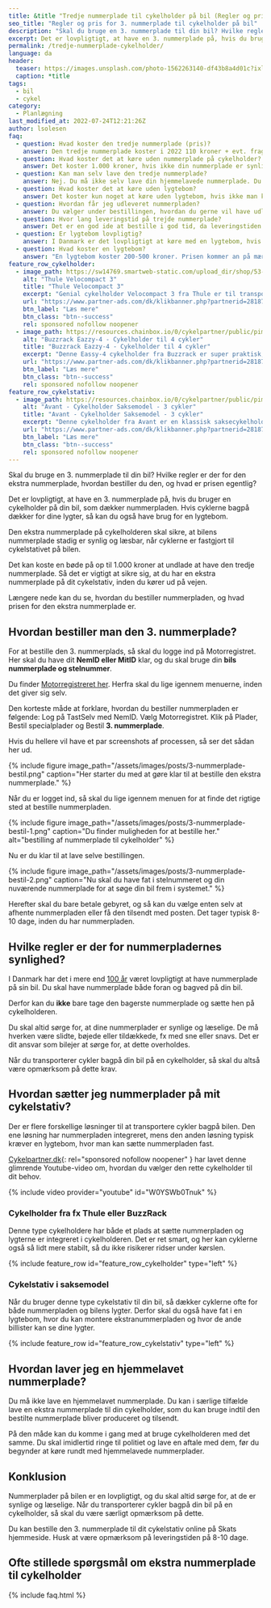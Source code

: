```yaml
---
title: &title "Tredje nummerplade til cykelholder på bil (Regler og pris)"
seo_title: "Regler og pris for 3. nummerplade til cykelholder på bil"
description: "Skal du bruge en 3. nummerplade til din bil? Hvilke regler er der for den ekstra nummerplade, hvordan bestiller du den, og hvad er prisen egentlig?"
excerpt: Det er lovpligtigt, at have en 3. nummerplade på, hvis du bruger en cykelholder på din bil, som dækker nummerpladen. Hvis cyklerne bagpå dækker for dine lygter, så kan du også have brug for en lygtebom.
permalink: /tredje-nummerplade-cykelholder/
language: da
header:
  teaser: https://images.unsplash.com/photo-1562263140-df43b8a4d01c?ixlib=rb-1.2.1&ixid=MnwxMjA3fDB8MHxwaG90by1wYWdlfHx8fGVufDB8fHx8&auto=format&fit=crop&h=300&w=400&q=10
  caption: *title
tags:
  - bil
  - cykel
category:
  - Planlægning
last_modified_at: 2022-07-24T12:21:26Z
author: lsolesen
faq:
  - question: Hvad koster den tredje nummerplade (pris)?
    answer: Den tredje nummerplade koster i 2022 110 kroner + evt. fragt, hvis du får den tilsendt med posten.
  - question: Hvad koster det at køre uden nummerplade på cykelholder?
    answer: Det koster 1.000 kroner, hvis ikke din nummerplade er synlig på bilen. Hvis du har et cykelholder eller cykelstativ på anhængertrækket, så kan man typisk ikke se bilens nummerplade, så der vil politiet ofte finde bødeblokken frem.
  - question: Kan man selv lave den tredje nummerplade?
    answer: Nej. Du må ikke selv lave din hjemmelavede nummerplade. Du skal bestille den hos Motorregisteret, som vi har skitseret ovenfor.
  - question: Hvad koster det at køre uden lygtebom?
    answer: Det koster kun noget at køre uden lygtebom, hvis ikke man kan se nummerpladen på din bil. Hvis cyklerne på dit cykelstativ ikke giver frit udsyn, så skal du have en lygtebom med en gyldig nummerplade på. 
  - question: Hvordan får jeg udleveret nummerpladen?
    answer: Du vælger under bestillingen, hvordan du gerne vil have udleveret nummerpladen. Du kan enten selv afhente den på dit lokale motorkontor eller få den tilsendt med posten.
  - question: Hvor lang leveringstid på trejde nummerplade?
    answer: Det er en god ide at bestille i god tid, da leveringstiden på den trejde nummerplade er cirka 10 dage. 
  - question: Er lygtebom lovpligtig? 
    answer: I Danmark er det lovpligtigt at køre med en lygtebom, hvis du har et cykelstativ bag på bilen, som dækker for nummerpladen eller bilens lygter. Kravene til lygtebom er, at bommen og reflekser maksimalt må være 40 cm. fra bilens yderste kant. Derudover skal lygtebommen være 35-90 cm over vejbanen. Hvis dette ikke overholdes, risikerer du en bøde på 1.000 kroner.  
  - question: Hvad koster en lygtebom? 
    answer: "En lygtebom koster 200-500 kroner. Prisen kommer an på mærket og kvaliteten. Hvis du skal bruge lygtebommen meget og gerne vil have den i lang tid, så kan det betale sig at købe den i rimelig god kvalitet. [Denne lygtebom](https://www.partner-ads.com/dk/klikbanner.php?partnerid=28187&bannerid=10706&htmlurl=https://www.cykelpartner.dk/autotilbehoer--cykelholder--cykelstativ/buzzrack---lygtebom-med-remme---sort){: rel='sponsored nofollow noopener' } koster fx kun 299 kroner og er lavet af det anerkendte mærke BuzzRack."
feature_row_cykelholder:
  - image_path: https://sw14769.smartweb-static.com/upload_dir/shop/53-926001_A.jpg
    alt: "Thule Velocompact 3"
    title: "Thule Velocompact 3"
    excerpt: "Genial cykelholder Velocompact 3 fra Thule er til transport af 3 cykler. (Kan udvides til 4 cykler). Holderen er til montering på anhængertræk og passer til alle cykler."
    url: "https://www.partner-ads.com/dk/klikbanner.php?partnerid=28187&bannerid=68828&htmlurl=https://www.danskautoudstyr.dk/shop/18-transportudstyr/832-thule-velocompact---cykelholder-til-3-cykler---13-polet/"
    btn_label: "Læs mere"
    btn_class: "btn--success"
    rel: sponsored nofollow noopener
  - image_path: https://resources.chainbox.io/0/cykelpartner/public/pim/cf0203b4-3a77-4b05-b7fd-651710661c77/54EAZZY4_A_default.jpg
    alt: "Buzzrack Eazzy-4 - Cykelholder til 4 cykler"
    title: "Buzzrack Eazzy-4 - Cykelholder til 4 cykler"
    excerpt: "Denne Eassy-4 cykelholder fra Buzzrack er super praktisk, da den er sammenklappelig og har vippefunktion. Førstnævnte gør, at den fylder minimalt og derfor sagtens kan opbevares i bilens bagagerum når den ikke er i brug."
    url: "https://www.partner-ads.com/dk/klikbanner.php?partnerid=28187&bannerid=10706&htmlurl=https://www.cykelpartner.dk/autotilbehoer--cykelholder--cykelstativ/buzzrack-eazzy-4---cykelholder-til-4-cykler---13-pol---sammenklappelig"
    btn_label: "Læs mere"
    btn_class: "btn--success"
    rel: sponsored nofollow noopener
feature_row_cykelstativ:
  - image_path: https://resources.chainbox.io/0/cykelpartner/public/pim/cf0203b4-3a77-4b05-b7fd-651710661c77/54EAZZY4_A_default.jpg
    alt: "Avant - Cykelholder Saksemodel - 3 cykler"
    title: "Avant - Cykelholder Saksemodel - 3 cykler"
    excerpt: "Denne cykelholder fra Avant er en klassisk saksecykelholder, som kan bære op til 3 cykler ad gangen. Cykelholderen kan monteres på alle anhængertræk med 50 mm. kugle."
    url: "https://www.partner-ads.com/dk/klikbanner.php?partnerid=28187&bannerid=10706&htmlurl=https://www.cykelpartner.dk/autotilbehoer--cykelholder--cykelstativ/buzzrack-eazzy-4---cykelholder-til-4-cykler---13-pol---sammenklappelig"
    btn_label: "Læs mere"
    btn_class: "btn--success"
    rel: sponsored nofollow noopener
---
```


Skal du bruge en 3. nummerplade til din bil? Hvilke regler er der for den ekstra nummerplade, hvordan bestiller du den, og hvad er prisen egentlig?

Det er lovpligtigt, at have en 3. nummerplade på, hvis du bruger en cykelholder på din bil, som dækker nummerpladen. Hvis cyklerne bagpå dækker for dine lygter, så kan du også have brug for en lygtebom.

Den ekstra nummerplade på cykelholderen skal sikre, at bilens nummerplade stadig er synlig og læsbar, når cyklerne er fastgjort til cykelstativet på bilen.

Det kan koste en bøde på op til 1.000 kroner at undlade at have den tredje nummerplade. Så det er vigtigt at sikre sig, at du har en ekstra nummerplade på dit cykelstativ, inden du kører ud på vejen.

Længere nede kan du se, hvordan du bestiller nummerpladen, og hvad prisen for den ekstra nummerplade er.

## Hvordan bestiller man den 3. nummerplade?

For at bestille den 3. nummerplads, så skal du logge ind på Motorregistret. Her skal du have dit **NemID eller MitID** klar, og du skal bruge din **bils nummerplade og stelnummer**.

Du finder [Motorregistreret her](https://motorst.dk/borger/nummerplader/3-nummerplade). Herfra skal du lige igennem menuerne, inden det giver sig selv.

Den korteste måde at forklare, hvordan du bestiller nummerpladen er følgende: Log på TastSelv med NemID. Vælg Motorregistret. Klik på Plader, Bestil specialplader og Bestil **3. nummerplade**.

Hvis du hellere vil have et par screenshots af processen, så ser det sådan her ud.

{% include figure image_path="/assets/images/posts/3-nummerplade-bestil.png" caption="Her starter du med at gøre klar til at bestille den ekstra nummerplade." %}

Når du er logget ind, så skal du lige igennem menuen for at finde det rigtige sted at bestille nummerpladen.

{% include figure image_path="/assets/images/posts/3-nummerplade-bestil-1.png" caption="Du finder muligheden for at bestille her." alt="bestilling af nummerplade til cykelholder" %}

Nu er du klar til at lave selve bestillingen.

{% include figure image_path="/assets/images/posts/3-nummerplade-bestil-2.png" caption="Nu skal du have fat i stelnummeret og din nuværende nummerplade for at søge din bil frem i systemet." %}

Herefter skal du bare betale gebyret, og så kan du vælge enten selv at afhente nummerpladen eller få den tilsendt med posten. Det tager typisk 8-10 dage, inden du har nummerpladen.

## Hvilke regler er der for nummerpladernes synlighed?

I Danmark har det i mere end [100 år](https://www.if.dk/privat/forsikringer/bilforsikring/nummerplader) været lovpligtigt at have nummerplade på sin bil. Du skal have nummerplade både foran og bagved på din bil.

Derfor kan du **ikke** bare tage den bagerste nummerplade og sætte hen på cykelholderen.

Du skal altid sørge for, at dine nummerplader er synlige og læselige. De må hverken være slidte, bøjede eller tildækkede, fx med sne eller snavs. Det er dit ansvar som bilejer at sørge for, at dette overholdes.

Når du transporterer cykler bagpå din bil på en cykelholder, så skal du altså være opmærksom på dette krav.

## Hvordan sætter jeg nummerplader på mit cykelstativ?

Der er flere forskellige løsninger til at transportere cykler bagpå bilen. Den ene løsning har nummerpladen integreret, mens den anden løsning typisk kræver en lygtebom, hvor man kan sætte nummerpladen fast.

[Cykelpartner.dk](https://www.partner-ads.com/dk/klikbanner.php?partnerid=28187&bannerid=10706&htmlurl=https://www.cykelpartner.dk/){: rel="sponsored nofollow noopener" } har lavet denne glimrende Youtube-video om, hvordan du vælger den rette cykelholder til dit behov.

{% include video provider="youtube" id="W0YSWb0Tnuk" %}

### Cykelholder fra fx Thule eller BuzzRack

Denne type cykelholdere har både et plads at sætte nummerpladen og lygterne er integreret i cykelholderen. Det er ret smart, og her kan cyklerne også så lidt mere stabilt, så du ikke risikerer ridser under kørslen.

{% include feature_row id="feature_row_cykelholder" type="left" %}

### Cykelstativ i saksemodel

Når du bruger denne type cykelstativ til din bil, så dækker cyklerne ofte for både nummerpladen og bilens lygter. Derfor skal du også have fat i en lygtebom, hvor du kan montere ekstranummerpladen og hvor de ande billister kan se dine lygter.

{% include feature_row id="feature_row_cykelstativ" type="left" %}

## Hvordan laver jeg en hjemmelavet nummerplade?

Du må ikke lave en hjemmelavet nummerplade. Du kan i særlige tilfælde lave en ekstra nummerplade til din cykelholder, som du kan bruge indtil den bestilte nummerplade bliver produceret og tilsendt.

På den måde kan du komme i gang med at bruge cykelholderen med det samme. Du skal imidlertid ringe til politiet og lave en aftale med dem, før du begynder at køre rundt med hjemmelavede nummerplader.

## Konklusion

Nummerplader på bilen er en lovpligtigt, og du skal altid sørge for, at de er synlige og læselige. Når du transporterer cykler bagpå din bil på en cykelholder, så skal du være særligt opmærksom på dette.

Du kan bestille den 3. nummerplade til dit cykelstativ online på Skats hjemmeside. Husk at være opmærksom på leveringstiden på 8-10 dage.

## Ofte stillede spørgsmål om ekstra nummerplade til cykelholder

{% include faq.html %}
